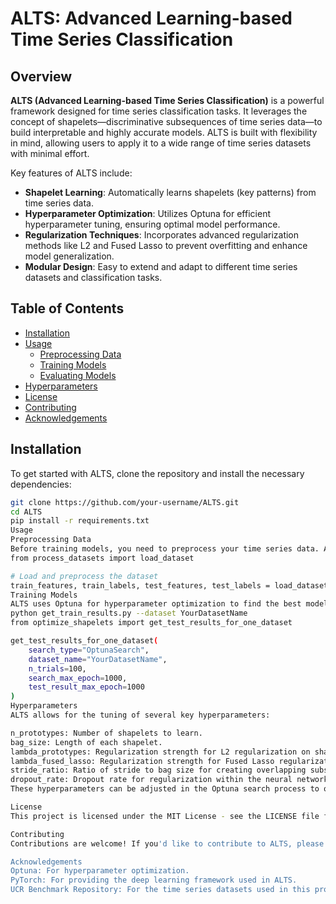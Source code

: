 # ALTS: Advanced Learning-based Time Series Classification

## Overview

**ALTS (Advanced Learning-based Time Series Classification)** is a powerful framework designed for time series classification tasks. It leverages the concept of shapelets—discriminative subsequences of time series data—to build interpretable and highly accurate models. ALTS is built with flexibility in mind, allowing users to apply it to a wide range of time series datasets with minimal effort.

Key features of ALTS include:
- **Shapelet Learning**: Automatically learns shapelets (key patterns) from time series data.
- **Hyperparameter Optimization**: Utilizes Optuna for efficient hyperparameter tuning, ensuring optimal model performance.
- **Regularization Techniques**: Incorporates advanced regularization methods like L2 and Fused Lasso to prevent overfitting and enhance model generalization.
- **Modular Design**: Easy to extend and adapt to different time series datasets and classification tasks.

## Table of Contents
- [Installation](#installation)
- [Usage](#usage)
  - [Preprocessing Data](#preprocessing-data)
  - [Training Models](#training-models)
  - [Evaluating Models](#evaluating-models)
- [Hyperparameters](#hyperparameters)
- [License](#license)
- [Contributing](#contributing)
- [Acknowledgements](#acknowledgements)

## Installation

To get started with ALTS, clone the repository and install the necessary dependencies:

```bash
git clone https://github.com/your-username/ALTS.git
cd ALTS
pip install -r requirements.txt
Usage
Preprocessing Data
Before training models, you need to preprocess your time series data. ALTS includes utilities for loading, normalizing, and augmenting datasets:
from process_datasets import load_dataset

# Load and preprocess the dataset
train_features, train_labels, test_features, test_labels = load_dataset('YourDatasetName')
Training Models
ALTS uses Optuna for hyperparameter optimization to find the best model configuration for your dataset. Here’s how to run the optimization process:
python get_train_results.py --dataset YourDatasetName
from optimize_shapelets import get_test_results_for_one_dataset

get_test_results_for_one_dataset(
    search_type="OptunaSearch",
    dataset_name="YourDatasetName",
    n_trials=100,
    search_max_epoch=1000,
    test_result_max_epoch=1000
)
Hyperparameters
ALTS allows for the tuning of several key hyperparameters:

n_prototypes: Number of shapelets to learn.
bag_size: Length of each shapelet.
lambda_prototypes: Regularization strength for L2 regularization on shapelets.
lambda_fused_lasso: Regularization strength for Fused Lasso regularization.
stride_ratio: Ratio of stride to bag size for creating overlapping subsequences (bags).
dropout_rate: Dropout rate for regularization within the neural network.
These hyperparameters can be adjusted in the Optuna search process to optimize model performance.

License
This project is licensed under the MIT License - see the LICENSE file for details.

Contributing
Contributions are welcome! If you'd like to contribute to ALTS, please fork the repository, create a new branch, and submit a pull request. Be sure to follow the contribution guidelines (if you have one).

Acknowledgements
Optuna: For hyperparameter optimization.
PyTorch: For providing the deep learning framework used in ALTS.
UCR Benchmark Repository: For the time series datasets used in this project.
